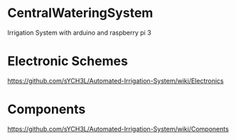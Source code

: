 # CentralWateringSystem
Irrigation System with arduino and raspberry pi 3

# Electronic Schemes 
https://github.com/sYCH3L/Automated-Irrigation-System/wiki/Electronics
# Components
https://github.com/sYCH3L/Automated-Irrigation-System/wiki/Components
